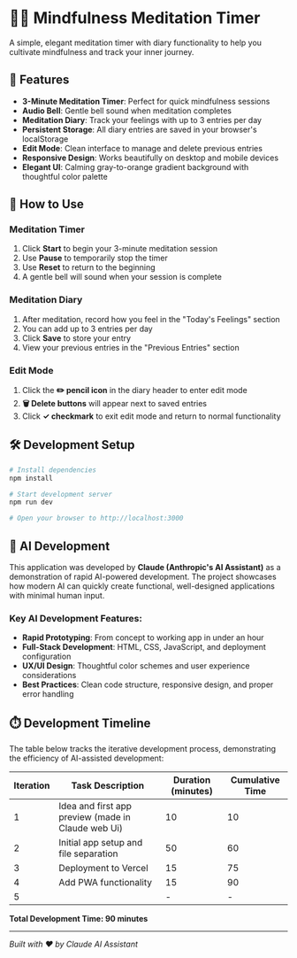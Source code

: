 # 🧘‍♀️ Mindfulness Meditation Timer

A simple, elegant meditation timer with diary functionality to help you cultivate mindfulness and track your inner journey.

## 🌟 Features

- **3-Minute Meditation Timer**: Perfect for quick mindfulness sessions
- **Audio Bell**: Gentle bell sound when meditation completes
- **Meditation Diary**: Track your feelings with up to 3 entries per day
- **Persistent Storage**: All diary entries are saved in your browser's localStorage
- **Edit Mode**: Clean interface to manage and delete previous entries
- **Responsive Design**: Works beautifully on desktop and mobile devices
- **Elegant UI**: Calming gray-to-orange gradient background with thoughtful color palette

## 🚀 How to Use

### Meditation Timer
1. Click **Start** to begin your 3-minute meditation session
2. Use **Pause** to temporarily stop the timer
3. Use **Reset** to return to the beginning
4. A gentle bell will sound when your session is complete

### Meditation Diary
1. After meditation, record how you feel in the "Today's Feelings" section
2. You can add up to 3 entries per day
3. Click **Save** to store your entry
4. View your previous entries in the "Previous Entries" section

### Edit Mode
1. Click the **✏️ pencil icon** in the diary header to enter edit mode
2. **🗑️ Delete buttons** will appear next to saved entries
3. Click **✓ checkmark** to exit edit mode and return to normal functionality

## 🛠️ Development Setup

```bash
# Install dependencies
npm install

# Start development server
npm run dev

# Open your browser to http://localhost:3000
```

## 🤖 AI Development

This application was developed by **Claude (Anthropic's AI Assistant)** as a demonstration of rapid AI-powered development. The project showcases how modern AI can quickly create functional, well-designed applications with minimal human input.

### Key AI Development Features:
- **Rapid Prototyping**: From concept to working app in under an hour
- **Full-Stack Development**: HTML, CSS, JavaScript, and deployment configuration
- **UX/UI Design**: Thoughtful color schemes and user experience considerations
- **Best Practices**: Clean code structure, responsive design, and proper error handling

## ⏱️ Development Timeline

The table below tracks the iterative development process, demonstrating the efficiency of AI-assisted development:

| Iteration | Task Description | Duration (minutes) | Cumulative Time |
|-----------|------------------|-------------------|-----------------|
| 1 | Idea and first app preview (made in Claude web Ui) | 10 | 10 |
| 2 | Initial app setup and file separation | 50 | 60 |
| 3 | Deployment to Vercel | 15 | 75 |
| 4 | Add PWA functionality | 15 | 90 |
| 5 |  | - | - |

**Total Development Time: 90 minutes**


---

*Built with ❤️ by Claude AI Assistant*